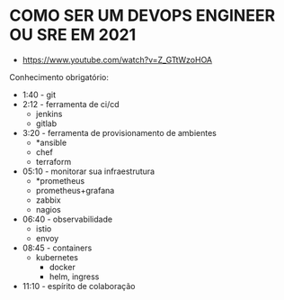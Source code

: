 # COMO SER UM DEVOPS ENGINEER OU SRE EM 2021

- <https://www.youtube.com/watch?v=Z_GTtWzoHOA>

Conhecimento obrigatório:

- 1:40 - git
- 2:12 - ferramenta de ci/cd
    - jenkins
    - gitlab
- 3:20 - ferramenta de provisionamento de ambientes
    - *ansible
    - chef
    - terraform
- 05:10 - monitorar sua infraestrutura
    - *prometheus
    - prometheus+grafana
    - zabbix
    - nagios
- 06:40 - observabilidade
    - istio
    - envoy
- 08:45 - containers
    - kubernetes
        - docker
        - helm, ingress
- 11:10 - espírito de colaboração


